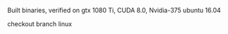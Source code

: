 Built binaries, verified on gtx 1080 Ti, CUDA 8.0, Nvidia-375 ubuntu 16.04  

checkout branch linux
